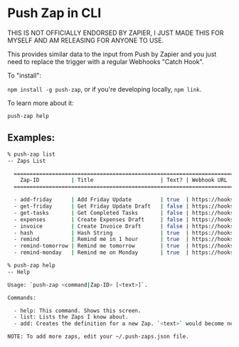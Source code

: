 # Push Zap in CLI

THIS IS NOT OFFICIALLY ENDORSED BY ZAPIER, I JUST MADE THIS FOR MYSELF AND AM RELEASING FOR ANYONE TO USE.

This provides similar data to the input from Push by Zapier and you just need to replace the trigger with a regular Webhooks "Catch Hook".

To "install":

`npm install -g push-zap`, or if you're developing locally, `npm link`.

To learn more about it:

`push-zap help`

## Examples:

```bash
% push-zap list
-- Zaps List

  ======================================================================
    Zap-ID          | Title                     | Text? | Webhook URL
  ======================================================================

  - add-friday      | Add Friday Update         | true  | https://hooks.zapier.com/hooks/catch/XXX/YYY/
  - get-friday      | Get Friday Update Draft   | false | https://hooks.zapier.com/hooks/catch/XXX/YYY/
  - get-tasks       | Get Completed Tasks       | false | https://hooks.zapier.com/hooks/catch/XXX/YYY/
  - expenses        | Create Expenses Draft     | false | https://hooks.zapier.com/hooks/catch/XXX/YYY/
  - invoice         | Create Invoice Draft      | false | https://hooks.zapier.com/hooks/catch/XXX/YYY/
  - hash            | Hash String               | true  | https://hooks.zapier.com/hooks/catch/XXX/YYY/
  - remind          | Remind me in 1 hour       | true  | https://hooks.zapier.com/hooks/catch/XXX/YYY/
  - remind-tomorrow | Remind me tomorrow        | true  | https://hooks.zapier.com/hooks/catch/XXX/YYY/
  - remind-monday   | Remind me on Monday       | true  | https://hooks.zapier.com/hooks/catch/XXX/YYY/
```

```bash
% push-zap help
-- Help

Usage: `push-zap <command|Zap-ID> [<text>]`.

Commands:

  - help: This command. Shows this screen.
  - list: Lists the Zaps I know about.
  - add: Creates the definition for a new Zap. `<text>` would become need to be `<Zap-ID> <Title> <Requires Text? (true/false)> <Webhook URL>`

NOTE: To add more zaps, edit your ~/.push-zaps.json file.
```
